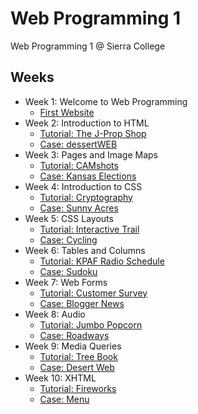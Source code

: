 # Web Programming 1

Web Programming 1 @ Sierra College

## Weeks

-   Week 1: Welcome to Web Programming
    -   [First Website](/week_1)
-   Week 2: Introduction to HTML
    -   [Tutorial: The J-Prop Shop](/week_2/tutorial)
    -   [Case: dessertWEB](/week_2/case_3)
-   Week 3: Pages and Image Maps
    -   [Tutorial: CAMshots](/week_3/tutorial)
    -   [Case: Kansas Elections](/week_3/case_3)
-   Week 4: Introduction to CSS
    -   [Tutorial: Cryptography](/week_4/tutorial)
    -   [Case: Sunny Acres](/week_4/case_1)
-   Week 5: CSS Layouts
    -   [Tutorial: Interactive Trail](/week_5/tutorial)
    -   [Case: Cycling](/week_5/case_3)
-   Week 6: Tables and Columns
    -   [Tutorial: KPAF Radio Schedule](/week_6/tutorial)
    -   [Case: Sudoku](/week_6/case_1)
-   Week 7: Web Forms
    -   [Tutorial: Customer Survey](/week_7/tutorial)
    -   [Case: Blogger News](/week_7/case_1)
-   Week 8: Audio
    -   [Tutorial: Jumbo Popcorn](/week_8/tutorial)
    -   [Case: Roadways](/week_8/case_2)
-   Week 9: Media Queries
    -   [Tutorial: Tree Book](/week_9/tutorial)
    -   [Case: Desert Web](/week_9/case_1)
-   Week 10: XHTML
    -   [Tutorial: Fireworks](/week_10/tutorial)
    -   [Case: Menu](/week_10/case_1)

<!-- TODO: week_10 (tutorial 9, case 1) -->
<!-- TODO: week_11 (tutorial 10, case 1) -->
